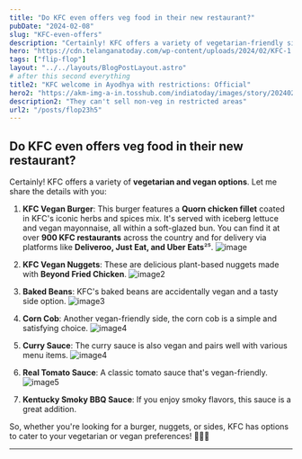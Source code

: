 ```yaml
---
title: "Do KFC even offers veg food in their new restaurant?"
pubDate: "2024-02-08"
slug: "KFC-even-offers"
description: "Certainly! KFC offers a variety of vegetarian-friendly sides that you might enjoy"
hero: "https://cdn.telanganatoday.com/wp-content/uploads/2024/02/KFC-1.jpg"
tags: ["flip-flop"]
layout: "../../layouts/BlogPostLayout.astro"
# after this second everything
title2: "KFC welcome in Ayodhya with restrictions: Official"
hero2: "https://akm-img-a-in.tosshub.com/indiatoday/images/story/202402/kfc-in-ayodhya-071212933-16x9_0.jpg?VersionId=gmj0Y8r3FqebUYENR6agjocoY.DO7nu7&size=690:388"
description2: "They can't sell non-veg in restricted areas"
url2: "/posts/flop23h5"
---
```

## Do KFC even offers veg food in their new restaurant?

Certainly! KFC offers a variety of **vegetarian and vegan options**. Let me share the details with you:

1. **KFC Vegan Burger**: This burger features a **Quorn chicken fillet** coated in KFC's iconic herbs and spices mix. It's served with iceberg lettuce and vegan mayonnaise, all within a soft-glazed bun. You can find it at over **900 KFC restaurants** across the country and for delivery via platforms like **Deliveroo, Just Eat, and Uber Eats**²⁵.
![image](https://vegconomist.com/wp-content/uploads/sites/3/image001-5.jpg)

2. **KFC Vegan Nuggets**: These are delicious plant-based nuggets made with **Beyond Fried Chicken**.
![image2](https://www.peta.org/wp-content/uploads/2019/08/slack-imgs.jpg)
3. **Baked Beans**: KFC's baked beans are accidentally vegan and a tasty side option.
![image3](https://i.insider.com/555b4a306da811ab21606181?width=750&format=jpeg&auto=webp)
4. **Corn Cob**: Another vegan-friendly side, the corn cob is a simple and satisfying choice.
![image4](https://encrypted-tbn0.gstatic.com/images?q=tbn:ANd9GcT1qg3erQI3OnajQ04HzB165fROqY-FxDYB6u8ckougSfQxtpXiH-xIGKfsqXRDfx_Xmis&usqp=CAU)
5. **Curry Sauce**: The curry sauce is also vegan and pairs well with various menu items.
![image4](https://eatbook.sg/wp-content/uploads/2017/05/KFC-Curry-Crunch-9.jpg)
6. **Real Tomato Sauce**: A classic tomato sauce that's vegan-friendly.
![image5](https://images.saymedia-content.com/.image/ar_16:9%2Cc_fill%2Ccs_srgb%2Cfl_progressive%2Cq_auto:eco%2Cw_1200/MTc0ODU3ODkyMDg3MDE1MTgz/my-review-of-every-kfc-sauce.jpg)
7. **Kentucky Smoky BBQ Sauce**: If you enjoy smoky flavors, this sauce is a great addition.

So, whether you're looking for a burger, nuggets, or sides, KFC has options to cater to your vegetarian or vegan preferences! 🌱🍔🍟

---